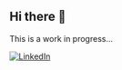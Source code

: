 ## Hi there 👋

This is a work in progress...

[![LinkedIn](https://img.shields.io/badge/spencersvedawood)](https://www.linkedin.com/in/spencersvedawood/)

<!--
**BOYSABIO/BOYSABIO** is a ✨ _special_ ✨ repository because its `README.md` (this file) appears on your GitHub profile.

Here are some ideas to get you started:

- 🔭 I’m currently working on ...
- 🌱 I’m currently learning ...
- 👯 I’m looking to collaborate on ...
- 🤔 I’m looking for help with ...
- 💬 Ask me about ...
- 📫 How to reach me: ...
- 😄 Pronouns: ...
- ⚡ Fun fact: ...
-->
